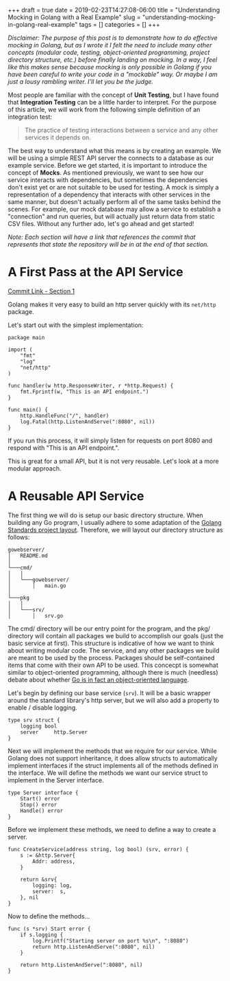 +++ 
draft = true
date = 2019-02-23T14:27:08-06:00
title = "Understanding Mocking in Golang with a Real Example"
slug = "understanding-mocking-in-golang-real-example" 
tags = []
categories = []
+++

*Disclaimer: The purpose of this post is to demonstrate how to do effective mocking in Golang, but as I wrote it I felt the need to include many other concepts (modular code, testing, object-oriented programming, project directory structure, etc.) before finally landing on mocking. In a way, I feel like this makes sense because mocking is only possible in Golang if you have been careful to write your code in a "mockable" way. Or maybe I am just a lousy rambling writer. I'll let you be the judge.*

Most people are familiar with the concept of **Unit Testing**, but I have found that **Integration Testing** can be a little harder to interpret. For the purpose of this article, we will work from the following simple definition of an integration test:

> The practice of testing interactions between a service and any other services it depends on.

The best way to understand what this means is by creating an example. We will be using a simple REST API server the connects to a database as our example service. Before we get started, it is important to introduce the concept of **Mocks**. As mentioned previously, we want to see how our service interacts with dependencies, but sometimes the dependencies don't exist yet or are not suitable to be used for testing. A mock is simply a representation of a dependency that interacts with other services in the same manner, but doesn't actually perform all of the same tasks behind the scenes. For example, our mock database may allow a service to establish a "connection" and run queries, but will actually just return data from static CSV files. Without any further ado, let's go ahead and get started!

*Note: Each section will have a link that references the commit that represents that state the repository will be in at the end of that section.*

# A First Pass at the API Service
[Commit Link - Section 1](https://github.com/HashedDan/gowebserver/tree/62cc218461ac9839b870076db3888b1914e9f36c)

Golang makes it very easy to build an http server quickly with its `net/http` package.

Let's start out with the simplest implementation:

```
package main

import (
	"fmt"
	"log"
	"net/http"
)

func handler(w http.ResponseWriter, r *http.Request) {
	fmt.Fprintf(w, "This is an API endpoint.")
}

func main() {
	http.HandleFunc("/", handler)
	log.Fatal(http.ListenAndServe(":8080", nil))
}
```

If you run this process, it will simply listen for requests on port 8080 and respond with "This is an API endpoint.".

This is great for a small API, but it is not very reusable. Let's look at a more modular approach.

# A Reusable API Service

The first thing we will do is setup our basic directory structure. When building any Go program, I usually adhere to some adaptation of the [Golang Standards project layout](https://github.com/golang-standards/project-layout). Therefore, we will layout our directory structure as follows:

```
gowebserver/
│   README.md   
│
└───cmd/
│   │
│   └───gowebserver/
│       │   main.go
│   
└───pkg
│   │
│   └───srv/
│       │   srv.go
```
The cmd/ directory will be our entry point for the program, and the pkg/ directory will contain all packages we build to accomplish our goals (just the basic service at first). This structure is indicative of how we want to think about writing modular code. The service, and any other packages we build are meant to be used by the process. Packages should be self-contained items that come with their own API to be used. This concecpt is somewhat similar to object-oriented programming, although there is much (needless) debate about whether [Go is in fact an object-oriented language](https://flaviocopes.com/golang-is-go-object-oriented/).

Let's begin by defining our base service (`srv`). It will be a basic wrapper around the standard library's http server, but we will also add a property to enable / disable logging.
```
type srv struct {
	logging bool
	server     http.Server
}
```
Next we will implement the methods that we require for our service. While Golang does not support inheritance, it does allow structs to automatically implement interfaces if the struct implements all of the methods defined in the interface. We will define the methods we want our service struct to implement in the Server interface.
```
type Server interface {
    Start() error
    Stop() error
    Handle() error
}
```
Before we implement these methods, we need to define a way to create a server.
```
func CreateService(address string, log bool) (srv, error) {
	s := &http.Server{
		Addr: address,
	}

	return &srv{
		logging: log,
		server:  s,
	}, nil
}
```
Now to define the methods...
```
func (s *srv) Start error {
	if s.logging {
        log.Printf("Starting server on port %s\n", ":8080")
		return http.ListenAndServe(":8080", nil)
	}

	return http.ListenAndServe(":8080", nil)
}
```